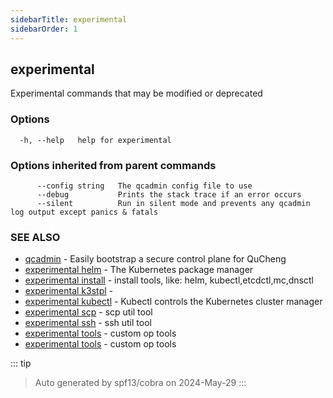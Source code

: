 ```yaml
---
sidebarTitle: experimental
sidebarOrder: 1
---
```


## experimental

Experimental commands that may be modified or deprecated

### Options

```
  -h, --help   help for experimental
```

### Options inherited from parent commands

```
      --config string   The qcadmin config file to use
      --debug           Prints the stack trace if an error occurs
      --silent          Run in silent mode and prevents any qcadmin log output except panics & fatals
```

### SEE ALSO

* [qcadmin](../qcadmin.md)	 - Easily bootstrap a secure control plane for QuCheng
* [experimental helm](experimental_helm.md)	 - The Kubernetes package manager
* [experimental install](experimental_install.md)	 - install tools, like: helm, kubectl,etcdctl,mc,dnsctl
* [experimental k3stpl](experimental_k3stpl.md)	 - 
* [experimental kubectl](experimental_kubectl.md)	 - Kubectl controls the Kubernetes cluster manager
* [experimental scp](experimental_scp.md)	 - scp util tool
* [experimental ssh](experimental_ssh.md)	 - ssh util tool
* [experimental tools](experimental_tools.md)	 - custom op tools
* [experimental tools](experimental_tools.md)	 - custom op tools

::: tip
>Auto generated by spf13/cobra on 2024-May-29
:::